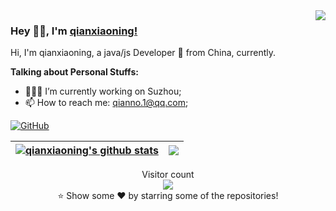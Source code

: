 <img align="right" src="https://github-readme-stats.vercel.app/api?username=qianxiaoning&show_icons=true&icon_color=CE1D2D&text_color=718096&bg_color=00000000&hide_title=true&hide_border=true" />

### Hey 👋🏽, I'm [qianxiaoning!](https://github.com/qianxiaoning) 

Hi, I'm qianxiaoning, a java/js Developer 🚀 from China, currently.
  
**Talking about Personal Stuffs:**
- 👨🏽‍💻 I’m currently working on Suzhou;
- 📫 How to reach me: qianno.1@qq.com;

[![GitHub](https://img.shields.io/badge/-GitHub-181717?style=flat&logo=github&link=https://github.com/qianxiaoning)](https://github.com/qianxiaoning)

| <a href="https://github.com/qianxiaoning/github-readme-stats"><img align="center" src="https://github-readme-stats.vercel.app/api?username=qianxiaoning&show_icons=true&include_all_commits=true&theme=buefy&hide_border=true" alt="qianxiaoning's github stats" /></a> | <a href="https://github.com/qianxiaoning/github-readme-stats"><img align="center" src="https://github-readme-stats.vercel.app/api/top-langs/?username=qianxiaoning&layout=compact&theme=buefy&hide_border=true" /></a> |
| ------------- | ------------- |

<p align="center"> 
  Visitor count<br>
  <img src="https://profile-counter.glitch.me/qianxiaoning/count.svg" />
  <br/>⭐️ Show some ❤️ by starring some of the repositories!
</p>
